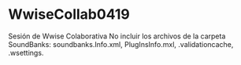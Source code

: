 # WwiseCollab0419
Sesión de Wwise Colaborativa
No incluir los archivos de la carpeta SoundBanks: soundbanks.Info.xml, PlugInsInfo.mxl, .validationcache, .wsettings. 
